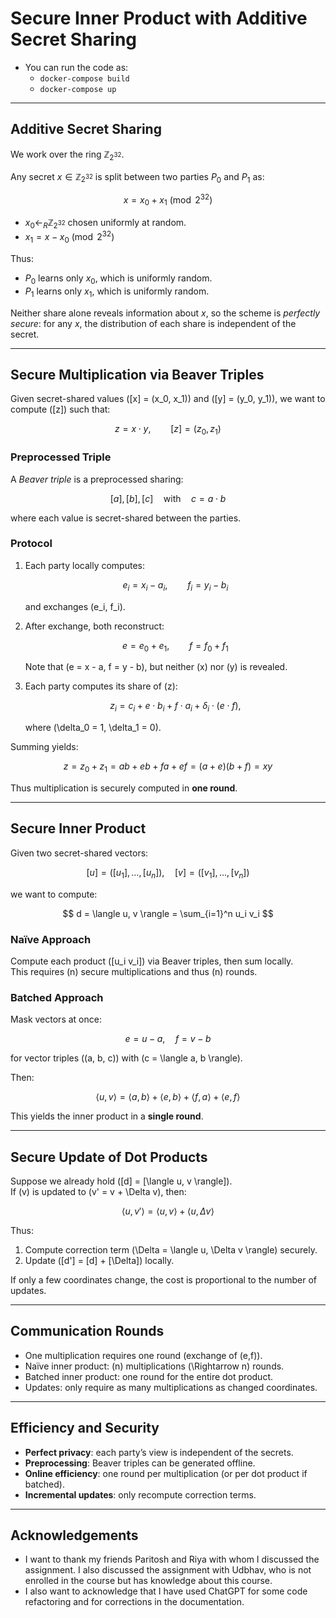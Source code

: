 # Secure Inner Product with Additive Secret Sharing

- You can run the code as:
  - `docker-compose build`
  - `docker-compose up`

---

## Additive Secret Sharing

We work over the ring $\mathbb{Z}_{2^{32}}$.

Any secret $x \in \mathbb{Z}_{2^{32}}$ is split between two parties $P_0$ and $P_1$ as:

$$
x = x_0 + x_1 \pmod{2^{32}}
$$

- $x_0 \gets_R \mathbb{Z}_{2^{32}}$ chosen uniformly at random.
- $x_1 = x - x_0 \pmod{2^{32}}$

Thus:

- $P_0$ learns only $x_0$, which is uniformly random.
- $P_1$ learns only $x_1$, which is uniformly random.

Neither share alone reveals information about $x$, so the scheme is *perfectly secure*: for any $x$, the distribution of each share is independent of the secret.


---

## Secure Multiplication via Beaver Triples

Given secret-shared values \([x] = (x_0, x_1)\) and \([y] = (y_0, y_1)\), we want to compute \([z]\) such that:

$$
z = x \cdot y, \qquad [z] = (z_0, z_1)
$$

### Preprocessed Triple

A *Beaver triple* is a preprocessed sharing:

$$
[a], [b], [c] \quad \text{with} \quad c = a \cdot b
$$

where each value is secret-shared between the parties.

### Protocol

1. Each party locally computes:

   $$
   e_i = x_i - a_i, \qquad f_i = y_i - b_i
   $$

   and exchanges \(e_i, f_i\).

2. After exchange, both reconstruct:

   $$
   e = e_0 + e_1, \qquad f = f_0 + f_1
   $$

   Note that \(e = x - a, f = y - b\), but neither \(x\) nor \(y\) is revealed.

3. Each party computes its share of \(z\):

   $$
   z_i = c_i + e \cdot b_i + f \cdot a_i + \delta_i \cdot (e \cdot f),
   $$

   where \(\delta_0 = 1, \delta_1 = 0\).

Summing yields:

$$
z = z_0 + z_1 = ab + e b + f a + e f = (a+e)(b+f) = xy
$$

Thus multiplication is securely computed in **one round**.

---

## Secure Inner Product

Given two secret-shared vectors:

$$
[u] = ([u_1], \ldots, [u_n]), \quad [v] = ([v_1], \ldots, [v_n])
$$

we want to compute:

$$
d = \langle u, v \rangle = \sum_{i=1}^n u_i v_i
$$

### Naïve Approach

Compute each product \([u_i v_i]\) via Beaver triples, then sum locally.  
This requires \(n\) secure multiplications and thus \(n\) rounds.

### Batched Approach

Mask vectors at once:

$$
e = u - a, \quad f = v - b
$$

for vector triples \((a, b, c)\) with \(c = \langle a, b \rangle\).  

Then:

$$
\langle u, v \rangle = \langle a, b \rangle + \langle e, b \rangle + \langle f, a \rangle + \langle e, f \rangle
$$

This yields the inner product in a **single round**.

---

## Secure Update of Dot Products

Suppose we already hold \([d] = [\langle u, v \rangle]\).  
If \(v\) is updated to \(v' = v + \Delta v\), then:

$$
\langle u, v' \rangle = \langle u, v \rangle + \langle u, \Delta v \rangle
$$

Thus:

1. Compute correction term \(\Delta = \langle u, \Delta v \rangle\) securely.  
2. Update \([d'] = [d] + [\Delta]\) locally.  

If only a few coordinates change, the cost is proportional to the number of updates.

---

## Communication Rounds

- One multiplication requires one round (exchange of \(e,f\)).  
- Naïve inner product: \(n\) multiplications \(\Rightarrow n\) rounds.  
- Batched inner product: one round for the entire dot product.  
- Updates: only require as many multiplications as changed coordinates.  

---

## Efficiency and Security

- **Perfect privacy**: each party’s view is independent of the secrets.  
- **Preprocessing**: Beaver triples can be generated offline.  
- **Online efficiency**: one round per multiplication (or per dot product if batched).  
- **Incremental updates**: only recompute correction terms.  

---

## Acknowledgements

- I want to thank my friends Paritosh and Riya with whom I discussed the assignment. I also discussed the assignment with Udbhav, who is not enrolled in the course but has knowledge about this course.  
- I also want to acknowledge that I have used ChatGPT for some code refactoring and for corrections in the documentation.
